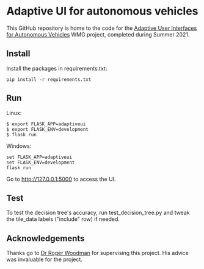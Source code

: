 # Adaptive UI for autonomous vehicles

This GitHub repository is home to the code for the [Adaptive User Interfaces for Autonomous Vehicles](https://warwick.ac.uk/fac/sci/wmg/education/internships/wmg_research_internships/projects/rogerwoodman) WMG project, completed during Summer 2021.

## Install

Install the packages in requirements.txt:
```
pip install -r requirements.txt
```

## Run

Linux:
```
$ export FLASK_APP=adaptiveui
$ export FLASK_ENV=development
$ flask run
```

Windows:
```
set FLASK_APP=adaptiveui
set FLASK_ENV=development
flask run
```

Go to http://127.0.0.1:5000 to access the UI.

## Test

To test the decision tree's accuracy, run test_decision_tree.py and tweak the tile_data labels ("include" row) if needed.

## Acknowledgements

Thanks go to [Dr Roger Woodman](https://warwick.ac.uk/fac/sci/wmg/research/cav/humanfactors/people/rogerwoodman/) for supervising this project. His advice was invaluable for the project.
